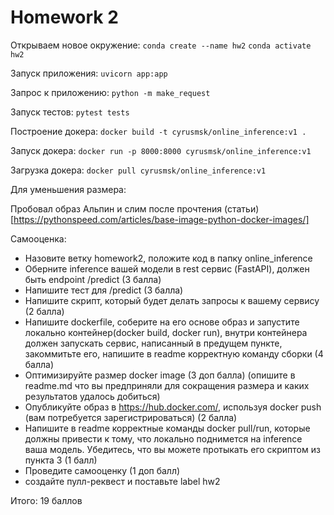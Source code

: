# Homework 2

Открываем новое окружение:
```conda create --name hw2```
```conda activate hw2```

Запуск приложения:
```uvicorn app:app```

Запрос к приложению: 
```python -m make_request```

Запуск тестов:
```pytest tests```

Построение докера: 
```docker build -t cyrusmsk/online_inference:v1 .```

Запуск докера: 
```docker run -p 8000:8000 cyrusmsk/online_inference:v1```

Загрузка докера: 
```docker pull cyrusmsk/online_inference:v1```

Для уменьшения размера:

Пробовал образ Альпин и слим после прочтения (статьи)[https://pythonspeed.com/articles/base-image-python-docker-images/]

Самооценка:

* Назовите ветку homework2, положите код в папку online_inference
* Оберните inference вашей модели в rest сервис (FastAPI), должен быть endpoint /predict (3 балла)
* Напишите тест для /predict (3 балла)
* Напишите скрипт, который будет делать запросы к вашему сервису (2 балла)
* Напишите dockerfile, соберите на его основе образ и запустите локально контейнер(docker build, docker run), внутри контейнера должен запускать сервис, написанный в предущем пункте, закоммитьте его, напишите в readme корректную команду сборки (4 балла)
* Оптимизируйте размер docker image (3 доп балла) (опишите в readme.md что вы предприняли для сокращения размера и каких результатов удалось добиться)
* Опубликуйте образ в https://hub.docker.com/, используя docker push (вам потребуется зарегистрироваться) (2 балла)
* Напишите в readme корректные команды docker pull/run, которые должны привести к тому, что локально поднимется на inference ваша модель. Убедитесь, что вы можете протыкать его скриптом из пункта 3 (1 балл)
* Проведите самооценку (1 доп балл)
* создайте пулл-реквест и поставьте label hw2

Итого: 19 баллов